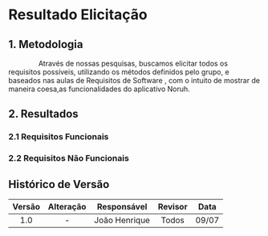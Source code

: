 # Resultado Elicitação

## 1. Metodologia

&emsp;&emsp;   Através de nossas pesquisas, buscamos elicitar todos os requisitos possíveis, utilizando os métodos definidos pelo grupo, e baseados nas aulas de Requisitos de Software , com o intuito de mostrar de maneira coesa,as funcionalidades do aplicativo Noruh.

## 2. Resultados

### 2.1 Requisitos Funcionais

### 2.2 Requisitos Não Funcionais

## Histórico de Versão

| Versão |                Alteração               | Responsável |         Revisor        |  Data |
|:------:|:--------------------------------------:|:-----------:|:----------------------:|:-----:|
|   1.0  |                    -                   |    João Henrique  | Todos | 09/07 |
